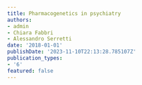 ```yaml
---
title: Pharmacogenetics in psychiatry
authors:
- admin
- Chiara Fabbri
- Alessandro Serretti
date: '2018-01-01'
publishDate: '2023-11-10T22:13:28.785107Z'
publication_types:
- '6'
featured: false
---
```

